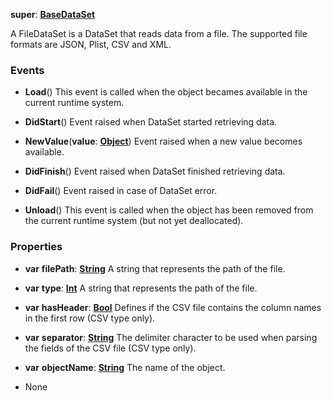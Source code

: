 **super**: **[BaseDataSet](BaseDataSet.md)**

A FileDataSet is a DataSet that reads data from a file. The supported file formats are JSON, Plist, CSV and XML.

### Events

* **Load**()
This event is called when the object becames available in the current runtime system.

* **DidStart**()
Event raised when DataSet started retrieving data.

* **NewValue**(**value**: **[Object](../gravity/object.md)**)
Event raised when a new value becomes available.

* **DidFinish**()
Event raised when DataSet finished retrieving data.

* **DidFail**()
Event raised in case of DataSet error.

* **Unload**()
This event is called when the object has been removed from the current runtime system (but not yet deallocated).



### Properties

* **var** **filePath**: **[String](../gravity/string.md)**
A string that represents the path of the file.

* **var** **type**: **[Int](../gravity/int.md)**
A string that represents the path of the file.

* **var** **hasHeader**: **[Bool](../gravity/bool.md)**
Defines if the CSV file contains the column names in the first row (CSV type only).

* **var** **separator**: **[String](../gravity/string.md)**
The delimiter character to be used when parsing the fields of the CSV file (CSV type only).

* **var** **objectName**: **[String](../gravity/string.md)**
The name of the object.



* None

